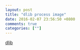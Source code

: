 ```yaml
---
layout: post
title: "dlib process image"
date: 2016-02-07 23:56:50 +0800
comments: true
categories: [""]
---
```


<!-- more -->


[dlib]


[dlib]:http://dlib.net/